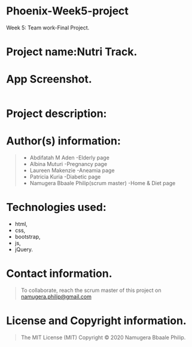 # Phoenix-Week5-project
Week 5: Team work-Final Project.

# Project name:Nutri Track.

# App Screenshot.
<img src="">

# Project description:

# Author(s) information: 
>* Abdifatah M Aden  -Elderly page
>* Albina Muturi -Pregnancy page
>* Laureen Makenzie  -Aneamia page
>* Patricia Kuria  -Diabetic page
>* Namugera Bbaale Philip(scrum master)  -Home & Diet page

# Technologies used: 
* html, 
* css, 
* bootstrap, 
* js,
* jQuery.


# Contact information.
> To collaborate, reach the scrum master of this project on namugera.philip@gmail.com

# License and Copyright information.
> The MIT License (MIT) Copyright © 2020 Namugera Bbaale Philip.
